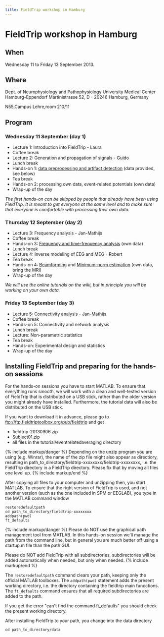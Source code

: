 ```yaml
---
title: FieldTrip workshop in Hamburg
---
```


# FieldTrip workshop in Hamburg

## When

Wednesday 11 to Friday 13 September 2013.

## Where

Dept. of Neurophysiology and Pathophysiology
University Medical Center Hamburg-Eppendorf
Martinistrasse 52, D - 20246 Hamburg, Germany

N55,Campus Lehre,room 210/11

## Program

### Wednesday 11 September (day 1)

-   Lecture 1: Introduction into FieldTrip - Laura
-   Coffee break
-   Lecture 2: Generation and propagation of signals - Guido
-   Lunch break
-   Hands-on 1: [data preprocessing and artifact detection](/tutorial/eventrelatedaveraging) (data provided, see below)
-   Tea break
-   Hands-on 2: processing own data, event-related potentials (own data)
-   Wrap-up of the day

_The first hands-on can be skipped by people that already have been using FieldTrip. It is meant to get everyone at the same level and to make sure that everyone is comfortable with processing their own data._

### Thursday 12 September (day 2)

-   Lecture 3:  Frequency analysis - Jan-Mathijs
-   Coffee break
-   Hands-on 3: [Frequency and time-frequency analysis](/tutorial/timefrequencyanalysis) (own data)
-   Lunch break
-   Lecture 4: Inverse modeling of EEG and MEG - Robert
-   Tea break
-   Hands-on 4: [Beamforming](/tutorial/beamformer) and [Minimum-norm estimation](/tutorial/minimumnormestimate) (own data, bring the MRI)
-   Wrap-up of the day

_We will use the online tutorials on the wiki, but in principle you will be working on your own data._

### Friday 13 September (day 3)

-   Lecture 5: Connectivity analysis - Jan-Mathijs
-   Coffee break
-   Hands-on 5: Connectivity and network analysis
-   Lunch break
-   Lecture: Non-parametric statistics
-   Tea break
-   Hands-on: Experimental design and statistics
-   Wrap-up of the day

## Installing FieldTrip and preparing for the hands-on sessions

For the hands-on sessions you have to start MATLAB. To ensure that
everything runs smooth, we will work with a clean and well-tested
version of FieldTrip that is distributed on a USB stick, rather than the older version you might already have installed. Furthermore, the tutorial data will also be distributed on the USB stick.

If you want to download it in advance, please go to ftp://ftp.fieldtriptoolbox.org/pub/fieldtrip and get

-   fieldtrip-20130906.zip
-   Subject01.zip
-   all files in the tutorial/eventrelatedaveraging directory

{% include markup/danger %}
Depending on the unzip program you are using (e.g. Winrar), the name of the zip file might also appear as directiory, resulting in path_to_directory/fieldtrip-xxxxxxxx/fieldtrip-xxxxxxxx, i.e. the FieldTrip directory in a FieldTrip directory. Please fix that by moving all files one level up.
{% include markup/end %}

After copying all files to your computer and unzipping then, you start MATLAB. To ensure that the right version of FieldTrip is used, and not another version (such as the one included in SPM or EEGLAB), you type in the MATLAB command window

    restoredefaultpath
    cd path_to_directory/fieldtrip-xxxxxxxx
    addpath(pwd)
    ft_defaults

{% include markup/danger %}
Please do NOT use the graphical path management tool from MATLAB. In this hands-on session we'll manage the path from the command line, but in general you are much better off using a startup.m file than the path GUI.

Please do NOT add FieldTrip with all subdirectories, subdirectories will be added automatically when needed, but only when needed.
{% include markup/end %}

The `restoredefaultpath` command clears your path, keeping only the
official MATLAB toolboxes. The `addpath(pwd)` statement adds the
present working directory, i.e. the directory containing the fieldtrip
main funcctions. The `ft_defaults` command ensures that all required
subdirectories are added to the path.

If you get the error "can't find the command ft_defaults" you should check the present working directory.

After installing FieldTrip to your path, you change into the data directory

    cd path_to_directory/data
